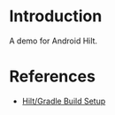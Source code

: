 # Introduction

A demo for Android Hilt.

# References

- [Hilt/Gradle Build Setup](https://dagger.dev/hilt/gradle-setup.html)